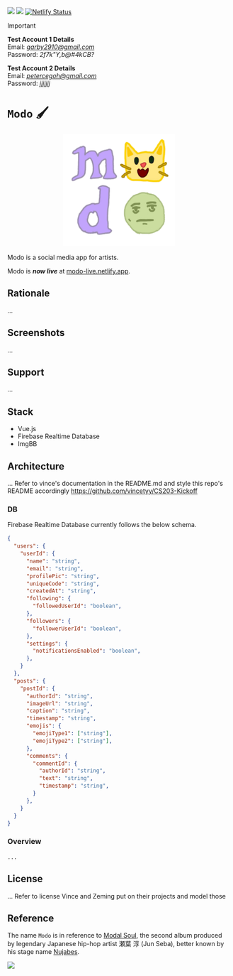 [![](https://img.shields.io/badge/modo_1.0.0-deprecated-red)](https://github.com/gongahkia/modo-app/releases/tag/1.0.0)
![](https://img.shields.io/badge/modo_2.0.0-build-orange)
[![Netlify Status](https://api.netlify.com/api/v1/badges/bfe2c10c-d1de-4f3b-b623-82f3872bc1ed/deploy-status)](https://app.netlify.com/sites/modo-live/deploys)

> [!IMPORTANT]
>  
> **Test Account 1 Details**   
> Email: *garby2910@gmail.com*  
> Password: *2f7k"Y,b@#4kCB?*  
>  
> **Test Account 2 Details**   
> Email: *petercegoh@gmail.com*  
> Password: *jjjjjjj*  

# `Modo` 🖌️

<p align="center">
  <img src="./asset/logo/modo-no-background.png" width=50% height=50%>
</p>

Modo is a social media app for artists.

Modo is ***now live*** at [modo-live.netlify.app](https://modo-live.netlify.app/).

## Rationale

...

## Screenshots

...

## Support

...

## Stack

* Vue.js
* Firebase Realtime Database
* ImgBB

## Architecture

... Refer to vince's documentation in the README.md and style this repo's README accordingly https://github.com/vincetyy/CS203-Kickoff

### DB

Firebase Realtime Database currently follows the below schema.

```json
{
  "users": {
    "userId": {
      "name": "string",
      "email": "string",
      "profilePic": "string",
      "uniqueCode": "string", 
      "createdAt": "string",
      "following": {
        "followedUserId": "boolean",
      },
      "followers": {
        "followerUserId": "boolean",
      },
      "settings": {
        "notificationsEnabled": "boolean",
      },
    }
  },
  "posts": {
    "postId": {
      "authorId": "string",
      "imageUrl": "string",
      "caption": "string", 
      "timestamp": "string",
      "emojis": {
        "emojiType1": ["string"], 
        "emojiType2": ["string"],
      },
      "comments": {
        "commentId": {
          "authorId": "string",
          "text": "string",
          "timestamp": "string",
        }
      },
    }
  }
}
```

### Overview

```mermaid
...
```

## License

... Refer to license Vince and Zeming put on their projects and model those

## Reference

The name `Modo` is in reference to [Modal Soul](https://en.wikipedia.org/wiki/Modal_Soul), the second album produced by legendary Japanese hip-hop artist 瀬葉 淳 (Jun Seba), better known by his stage name [Nujabes](https://en.wikipedia.org/wiki/Nujabes). 

![](https://images2.alphacoders.com/446/446324.jpg)
